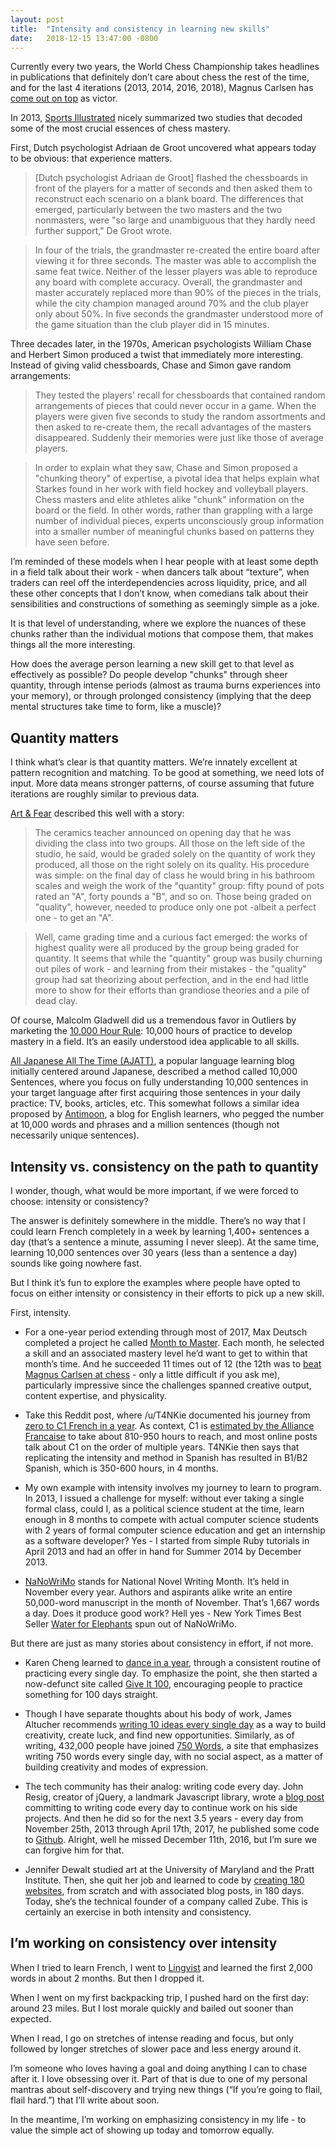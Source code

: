 ```yaml
---
layout: post
title:  "Intensity and consistency in learning new skills"
date:   2018-12-15 13:47:00 -0800
---
```


Currently every two years, the World Chess Championship takes headlines in publications that definitely don’t care about chess the rest of the time, and for the last 4 iterations (2013, 2014, 2016, 2018), Magnus Carlsen has [come out on top](https://fivethirtyeight.com/features/magnus-carlsen-is-again-the-world-chess-champion/) as victor.

In 2013, [Sports Illustrated](https://www.si.com/vault/2013/07/29/106348951/why-pujols-cant-and-arod-wouldnt-touch-this-pitch) nicely summarized two studies that decoded some of the most crucial essences of chess mastery.

First, Dutch psychologist Adriaan de Groot uncovered what appears today to be obvious: that experience matters.

> [Dutch psychologist Adriaan de Groot] flashed the chessboards in front of the players for a matter of seconds and then asked them to reconstruct each scenario on a blank board. The differences that emerged, particularly between the two masters and the two nonmasters, were "so large and unambiguous that they hardly need further support," De Groot wrote.

> In four of the trials, the grandmaster re-created the entire board after viewing it for three seconds. The master was able to accomplish the same feat twice. Neither of the lesser players was able to reproduce any board with complete accuracy. Overall, the grandmaster and master accurately replaced more than 90% of the pieces in the trials, while the city champion managed around 70% and the club player only about 50%. In five seconds the grandmaster understood more of the game situation than the club player did in 15 minutes.

Three decades later, in the 1970s, American psychologists William Chase and Herbert Simon produced a twist that immediately more interesting. Instead of giving valid chessboards, Chase and Simon gave random arrangements:

> They tested the players' recall for chessboards that contained random arrangements of pieces that could never occur in a game. When the players were given five seconds to study the random assortments and then asked to re-create them, the recall advantages of the masters disappeared. Suddenly their memories were just like those of average players.

> In order to explain what they saw, Chase and Simon proposed a "chunking theory" of expertise, a pivotal idea that helps explain what Starkes found in her work with field hockey and volleyball players. Chess masters and elite athletes alike "chunk" information on the board or the field. In other words, rather than grappling with a large number of individual pieces, experts unconsciously group information into a smaller number of meaningful chunks based on patterns they have seen before.

I’m reminded of these models when I hear people with at least some depth in a field talk about their work - when dancers talk about “texture”, when traders can reel off the interdependencies across liquidity, price, and all these other concepts that I don’t know, when comedians talk about their sensibilities and constructions of something as seemingly simple as a joke.

It is that level of understanding, where we explore the nuances of these chunks rather than the individual motions that compose them, that makes things all the more interesting.

How does the average person learning a new skill get to that level as effectively as possible? Do people develop "chunks" through sheer quantity, through intense periods (almost as trauma burns experiences into your memory), or through prolonged consistency (implying that the deep mental structures take time to form, like a muscle)?

## Quantity matters

I think what’s clear is that quantity matters. We’re innately excellent at pattern recognition and matching. To be good at something, we need lots of input. More data means stronger patterns, of course assuming that future iterations are roughly similar to previous data.

[Art & Fear](https://kk.org/cooltools/art-fear/) described this well with a story:

> The ceramics teacher announced on opening day that he was dividing the class into two groups. All those on the left side of the studio, he said, would be graded solely on the quantity of work they produced, all those on the right solely on its quality. His procedure was simple: on the final day of class he would bring in his bathroom scales and weigh the work of the "quantity" group: fifty pound of pots rated an "A", forty pounds a "B", and so on. Those being graded on "quality", however, needed to produce only one pot -albeit a perfect one - to get an "A".

> Well, came grading time and a curious fact emerged: the works of highest quality were all produced by the group being graded for quantity. It seems that while the "quantity" group was busily churning out piles of work - and learning from their mistakes - the "quality" group had sat theorizing about perfection, and in the end had little more to show for their efforts than grandiose theories and a pile of dead clay.

Of course, Malcolm Gladwell did us a tremendous favor in Outliers by marketing the [10,000 Hour Rule](https://www.litcharts.com/lit/outliers/chapter-2-the-10-000-hour-rule): 10,000 hours of practice to develop mastery in a field. It’s an easily understood idea applicable to all skills.

[All Japanese All The Time (AJATT)](http://www.alljapaneseallthetime.com/blog/10000-sentences-how/), a popular language learning blog initially centered around Japanese, described a method called 10,000 Sentences, where you focus on fully understanding 10,000 sentences in your target language after first acquiring those sentences in your daily practice: TV, books, articles, etc. This somewhat follows a similar idea proposed by [Antimoon](http://www.antimoon.com/how/input-howmuch.htm), a blog for English learners, who pegged the number at 10,000 words and phrases and a million sentences (though not necessarily unique sentences).

## Intensity vs. consistency on the path to quantity

I wonder, though, what would be more important, if we were forced to choose: intensity or consistency?

The answer is definitely somewhere in the middle. There’s no way that I could learn French completely in a week by learning 1,400+ sentences a day (that’s a sentence a minute, assuming I never sleep). At the same time, learning 10,000 sentences over 30 years (less than a sentence a day) sounds like going nowhere fast.

But I think it’s fun to explore the examples where people have opted to focus on either intensity or consistency in their efforts to pick up a new skill.

First, intensity.

- For a one-year period extending through most of 2017, Max Deutsch completed a project he called [Month to Master](https://medium.com/@maxdeutsch/m2m-day-1-completing-12-ridiculously-hard-challenges-in-12-months-9843700c741f). Each month, he selected a skill and an associated mastery level he’d want to get to within that month’s time. And he succeeded 11 times out of 12 (the 12th was to [beat Magnus Carlsen at chess](https://medium.com/the-mission/my-month-long-quest-to-become-a-chess-master-from-scratch-51ff8003d3f2) - only a little difficult if you ask me), particularly impressive since the challenges spanned creative output, content expertise, and physicality.

- Take this Reddit post, where /u/T4NKie documented his journey from [zero to C1 French in a year](https://www.reddit.com/r/French/comments/7j37er/0_to_c1_in_a_year_lessons_learned/). As context, C1 is [estimated by the Alliance Francaise](https://en.wikipedia.org/wiki/Common_European_Framework_of_Reference_for_Languages#Relationship_with_duration_of_learning_process) to take about 810-950 hours to reach, and most online posts talk about C1 on the order of multiple years. T4NKie then says that replicating the intensity and method in Spanish has resulted in B1/B2 Spanish, which is 350-600 hours, in 4 months.

- My own example with intensity involves my journey to learn to program. In 2013, I issued a challenge for myself: without ever taking a single formal class, could I, as a political science student at the time, learn enough in 8 months to compete with actual computer science students with 2 years of formal computer science education and get an internship as a software developer? Yes - I started from simple Ruby tutorials in April 2013 and had an offer in hand for Summer 2014 by December 2013.

- [NaNoWriMo](https://nanowrimo.org/) stands for National Novel Writing Month. It’s held in November every year. Authors and aspirants alike write an entire 50,000-word manuscript in the month of November. That’s 1,667 words a day. Does it produce good work? Hell yes - New York Times Best Seller [Water for Elephants](https://www.amazon.com/Water-Elephants-Novel-Sara-Gruen/dp/1565125606/) spun out of NaNoWriMo.

But there are just as many stories about consistency in effort, if not more.

- Karen Cheng learned to [dance in a year](https://www.youtube.com/watch?v=daC2EPUh22w), through a consistent routine of practicing every single day. To emphasize the point, she then started a now-defunct site called [Give It 100](https://www.fastcompany.com/3021777/lifehack-this-app-helps-you-learn-to-do-anything-in-100-days), encouraging people to practice something for 100 days straight.

- Though I have separate thoughts about his body of work, James Altucher recommends [writing 10 ideas every single day](https://jamesaltucher.com/blog/the-ultimate-guide-for-becoming-an-idea-machine/) as a way to build creativity, create luck, and find new opportunities. Similarly, as of writing, 432,000 people have joined [750 Words](https://750words.com/), a site that emphasizes writing 750 words every single day, with no social aspect, as a matter of building creativity and modes of expression.

- The tech community has their analog: writing code every day. John Resig, creator of jQuery, a landmark Javascript library, wrote a [blog post](https://johnresig.com/blog/write-code-every-day/) committing to writing code every day to continue work on his side projects. And then he did so for the next 3.5 years - every day from November 25th, 2013 through April 17th, 2017, he published some code to [Github](https://github.com/jeresig). Alright, well he missed December 11th, 2016, but I’m sure we can forgive him for that.

- Jennifer Dewalt studied art at the University of Maryland and the Pratt Institute. Then, she quit her job and learned to code by [creating 180 websites](https://jenniferdewalt.com/), from scratch and with associated blog posts, in 180 days. Today, she’s the technical founder of a company called Zube. This is certainly an exercise in both intensity and consistency.

## I’m working on consistency over intensity

When I tried to learn French, I went to [Lingvist](https://lingvist.com/) and learned the first 2,000 words in about 2 months. But then I dropped it.

When I went on my first backpacking trip, I pushed hard on the first day: around 23 miles. But I lost morale quickly and bailed out sooner than expected.

When I read, I go on stretches of intense reading and focus, but only followed by longer stretches of slower pace and less energy around it.

I’m someone who loves having a goal and doing anything I can to chase after it. I love obsessing over it. Part of that is due to one of my personal mantras about self-discovery and trying new things (“If you’re going to flail, flail hard.”) that I’ll write about soon.

In the meantime, I’m working on emphasizing consistency in my life - to value the simple act of showing up today and tomorrow equally.

